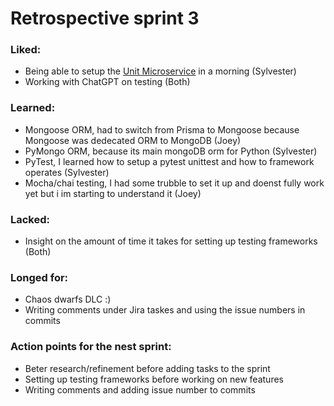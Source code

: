 # Retrospective sprint 3
### Liked:
  - Being able to setup the [Unit Microservice](https://joeyremmers.atlassian.net/browse/TOT-33) in a morning (Sylvester)
  - Working with ChatGPT on testing (Both)
### Learned:
  - Mongoose ORM, had to switch from Prisma to Mongoose because Mongoose was dedecated ORM to MongoDB (Joey)
  - PyMongo ORM, because its main mongoDB orm for Python (Sylvester)
  - PyTest, I learned how to setup a pytest unittest and how to framework operates (Sylvester)
  - Mocha/chai testing, I had some trubble to set it up and doenst fully work yet but i im starting to understand it (Joey)
### Lacked:
  - Insight on the amount of time it takes for setting up testing frameworks (Both)
### Longed for:
  - Chaos dwarfs DLC :)
  - Writing comments under Jira taskes and using the issue numbers in commits
### Action points for the nest sprint:
  - Beter research/refinement before adding tasks to the sprint
  - Setting up testing frameworks before working on new features
  - Writing comments and adding issue number to commits
